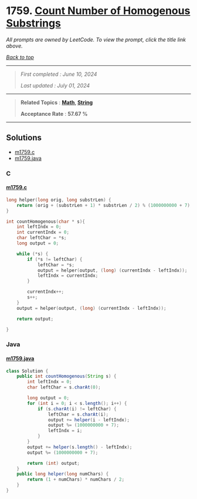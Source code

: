 # 1759. [Count Number of Homogenous Substrings](<https://leetcode.com/problems/count-number-of-homogenous-substrings>)

*All prompts are owned by LeetCode. To view the prompt, click the title link above.*

*[Back to top](<../README.md>)*

------

> *First completed : June 10, 2024*
>
> *Last updated : July 01, 2024*

------

> **Related Topics** : **[Math](<by_topic/Math.md>), [String](<by_topic/String.md>)**
>
> **Acceptance Rate** : **57.67 %**

------

## Solutions

- [m1759.c](<../my-submissions/m1759.c>)
- [m1759.java](<../my-submissions/m1759.java>)
### C
#### [m1759.c](<../my-submissions/m1759.c>)
```C
long helper(long orig, long substrLen) {
    return (orig + (substrLen + 1) * substrLen / 2) % (1000000000 + 7);
}

int countHomogenous(char * s){
    int leftIndx = 0;
    int currentIndx = 0;
    char leftChar = *s;
    long output = 0;

    while (*s) {
        if (*s != leftChar) {
            leftChar = *s;
            output = helper(output, (long) (currentIndx - leftIndx));
            leftIndx = currentIndx;
        }

        currentIndx++;
        s++;
    }
    output = helper(output, (long) (currentIndx - leftIndx));

    return output;

}
```

### Java
#### [m1759.java](<../my-submissions/m1759.java>)
```Java
class Solution {
    public int countHomogenous(String s) {
        int leftIndx = 0;
        char leftChar = s.charAt(0);

        long output = 0;
        for (int i = 0; i < s.length(); i++) {
            if (s.charAt(i) != leftChar) {
                leftChar = s.charAt(i);
                output += helper(i - leftIndx);
                output %= (1000000000 + 7);
                leftIndx = i;
            }
        }
        output += helper(s.length() - leftIndx);
        output %= (1000000000 + 7);

        return (int) output;
    }
    public long helper(long numChars) {
        return (1 + numChars) * numChars / 2;
    }
}
```

